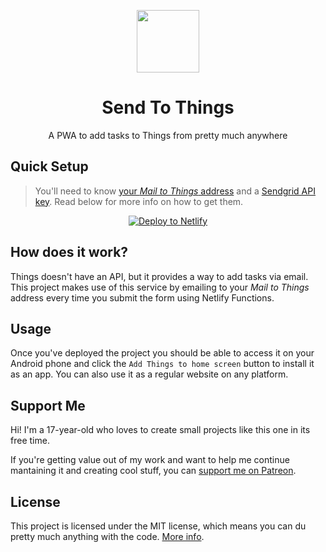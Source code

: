 <p align="center">
    <img src="https://m1guelpf.me/f0c46e0fe521/Things.png" width="100">
    <h1 align="center">Send To Things</h1>
    <p align="center">A PWA to add tasks to Things from pretty much anywhere</p>
</p>

## Quick Setup

> You'll need to know [your _Mail to Things_ address](https://support.culturedcode.com/customer/en/portal/articles/2908262-using-mail-to-things#enable-mail-to-things) and a [Sendgrid API key](https://sendgrid.com/docs/ui/account-and-settings/api-keys/). Read below for more info on how to get them.

<p align="center">
    <a href="https://app.netlify.com/start/deploy?repository=https://github.com/m1guelpf/send-to-things" target="_blank">
      <img src="https://www.netlify.com/img/deploy/button.svg" alt="Deploy to Netlify">
    </a>
</p>


## How does it work?
Things doesn't have an API, but it provides a way to add tasks via email. This project makes use of this service by emailing to your _Mail to Things_ address every time you submit the form using Netlify Functions.

## Usage
Once you've deployed the project you should be able to access it on your Android phone and click the `Add Things to home screen` button to install it as an app. You can also use it as a regular website on any platform.

## Support Me
Hi! I'm a 17-year-old who loves to create small projects like this one in its free time.

If you're getting value out of my work and want to help me continue mantaining it and creating cool stuff, you can [support me on Patreon](https://miguelpiedrafita.com/patreon).

## License
This project is licensed under the MIT license, which means you can du pretty much anything with the code. [More info](LICENSE.md).